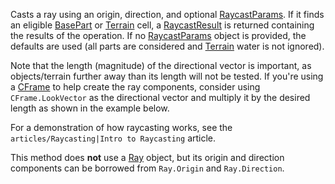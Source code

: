 Casts a ray using an origin, direction, and optional [RaycastParams](https://developer.roblox.com/en-us/api-reference/datatype/RaycastParams). If it finds an eligible [BasePart](https://developer.roblox.com/en-us/api-reference/class/BasePart) or [Terrain](https://developer.roblox.com/en-us/api-reference/class/Terrain) cell, a [RaycastResult](https://developer.roblox.com/en-us/api-reference/datatype/RaycastResult) is returned containing the results of the operation. If no [RaycastParams](https://developer.roblox.com/en-us/api-reference/datatype/RaycastParams) object is provided, the defaults are used (all parts are considered and [Terrain](https://developer.roblox.com/en-us/api-reference/class/Terrain) water is not ignored).

Note that the length (magnitude) of the directional vector is important, as objects/terrain further away than its length will not be tested. If you're using a [CFrame](https://developer.roblox.com/en-us/api-reference/datatype/CFrame) to help create the ray components, consider using `CFrame.LookVector` as the directional vector and multiply it by the desired length as shown in the example below.

For a demonstration of how raycasting works, see the `articles/Raycasting|Intro to Raycasting` article.

This method does **not** use a [Ray](https://developer.roblox.com/en-us/api-reference/datatype/Ray) object, but its origin and direction components can be borrowed from `Ray.Origin` and `Ray.Direction`.